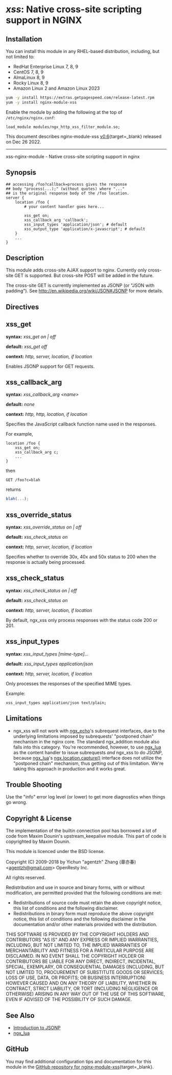 # *xss*: Native cross-site scripting support in NGINX


## Installation

You can install this module in any RHEL-based distribution, including, but not limited to:

* RedHat Enterprise Linux 7, 8, 9
* CentOS 7, 8, 9
* AlmaLinux 8, 9
* Rocky Linux 8, 9
* Amazon Linux 2 and Amazon Linux 2023

```bash
yum -y install https://extras.getpagespeed.com/release-latest.rpm
yum -y install nginx-module-xss
```

Enable the module by adding the following at the top of `/etc/nginx/nginx.conf`:

```nginx
load_module modules/ngx_http_xss_filter_module.so;
```


This document describes nginx-module-xss [v0.6](https://github.com/dvershinin/xss-nginx-module/releases/tag/v0.6){target=_blank} 
released on Dec 26 2022.

<hr />

xss-nginx-module - Native cross-site scripting support in nginx

## Synopsis

```nginx
## accessing /foo?callback=process gives the response
## body "process(...);" (without quotes) where "..."
## is the original response body of the /foo location.
server {
    location /foo {
        # your content handler goes here...

        xss_get on;
        xss_callback_arg 'callback';
        xss_input_types 'application/json'; # default
        xss_output_type 'application/x-javascript'; # default
    }
    ...
}
```

## Description

This module adds cross-site AJAX support to nginx. Currently only
cross-site GET is supported. But cross-site POST will be added
in the future.

The cross-site GET is currently implemented as JSONP
(or "JSON with padding"). See http://en.wikipedia.org/wiki/JSON#JSONP
for more details.

## Directives


## xss_get
**syntax:** *xss_get on | off*

**default:** *xss_get off*

**context:** *http, server, location, if location*

Enables JSONP support for GET requests.


## xss_callback_arg
**syntax:** *xss_callback_arg &lt;name&gt;*

**default:** *none*

**context:** *http, http, location, if location*

Specifies the JavaScript callback function name
used in the responses.

For example,

```nginx
location /foo {
    xss_get on;
    xss_callback_arg c;
    ...
}
```

then

```
GET /foo?c=blah
```

returns

```javascript
blah(...);
```


## xss_override_status
**syntax:** *xss_override_status on | off*

**default:** *xss_check_status on*

**context:** *http, server, location, if location*

Specifies whether to override 30x, 40x and 50x status to 200
when the response is actually being processed.


## xss_check_status
**syntax:** *xss_check_status on | off*

**default:** *xss_check_status on*

**context:** *http, server, location, if location*

By default, ngx_xss only process responses with the status code
200 or 201.


## xss_input_types
**syntax:** *xss_input_types [mime-type]...*

**default:** *xss_input_types application/json*

**context:** *http, server, location, if location*

Only processes the responses of the specified MIME types.

Example:

```nginx
xss_input_types application/json text/plain;
```


## Limitations

* ngx_xss will not work with [ngx_echo](https://github.com/openresty/echo-nginx-module)'s
subrequest interfaces, due to the underlying
limitations imposed by subrequests' "postponed chain" mechanism in the nginx core.
The standard ngx_addition module also falls into this category.  You're recommended,
however, to use [ngx_lua](https://github.com/openresty/lua-nginx-module) as the content
handler to issue subrequests *and* ngx_xss
to do JSONP, because [ngx_lua](https://github.com/openresty/lua-nginx-module)'s
[ngx.location.capture()](https://github.com/openresty/lua-nginx-module#ngxlocationcapture)
interface does not utilize the "postponed chain" mechanism, thus getting out of this
limitation. We're taking this approach in production and it works great.


## Trouble Shooting

Use the "info" error log level (or lower) to get more
diagnostics when things go wrong.


## Copyright & License

The implementation of the builtin connection pool has borrowed
a lot of code from Maxim Dounin's upstream_keepalive module.
This part of code is copyrighted by Maxim Dounin.

This module is licenced under the BSD license.

Copyright (C) 2009-2018 by Yichun "agentzh" Zhang (章亦春) &lt;agentzh@gmail.com&gt; OpenResty Inc.

All rights reserved.

Redistribution and use in source and binary forms, with or without
modification, are permitted provided that the following conditions
are met:

* Redistributions of source code must retain the above copyright
notice, this list of conditions and the following disclaimer.
* Redistributions in binary form must reproduce the above copyright
notice, this list of conditions and the following disclaimer in the
documentation and/or other materials provided with the distribution.

THIS SOFTWARE IS PROVIDED BY THE COPYRIGHT HOLDERS AND CONTRIBUTORS
"AS IS" AND ANY EXPRESS OR IMPLIED WARRANTIES, INCLUDING, BUT NOT
LIMITED TO, THE IMPLIED WARRANTIES OF MERCHANTABILITY AND FITNESS FOR
A PARTICULAR PURPOSE ARE DISCLAIMED. IN NO EVENT SHALL THE COPYRIGHT
HOLDER OR CONTRIBUTORS BE LIABLE FOR ANY DIRECT, INDIRECT, INCIDENTAL,
SPECIAL, EXEMPLARY, OR CONSEQUENTIAL DAMAGES (INCLUDING, BUT NOT LIMITED
TO, PROCUREMENT OF SUBSTITUTE GOODS OR SERVICES; LOSS OF USE, DATA, OR
PROFITS; OR BUSINESS INTERRUPTION) HOWEVER CAUSED AND ON ANY THEORY OF
LIABILITY, WHETHER IN CONTRACT, STRICT LIABILITY, OR TORT (INCLUDING
NEGLIGENCE OR OTHERWISE) ARISING IN ANY WAY OUT OF THE USE OF THIS
SOFTWARE, EVEN IF ADVISED OF THE POSSIBILITY OF SUCH DAMAGE.


## See Also

* [Introduction to JSONP](http://en.wikipedia.org/wiki/JSONP)
* [ngx_lua](https://github.com/openresty/lua-nginx-module)


## GitHub

You may find additional configuration tips and documentation for this module in the [GitHub 
repository for 
nginx-module-xss](https://github.com/dvershinin/xss-nginx-module){target=_blank}.